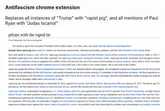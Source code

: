 ### Antifascism chrome extension

Replaces all instances of "Trump" with "rapist pig", and all mentions of Paul Ryan with "Judas Iscariot"

![alt text](https://raw.githubusercontent.com/vmchale/antifa-filter/master/wordfilter.png "screenshot")
